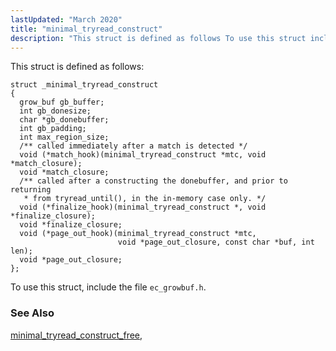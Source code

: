 ```yaml
---
lastUpdated: "March 2020"
title: "minimal_tryread_construct"
description: "This struct is defined as follows To use this struct include the file ec growbuf h minimal tryread construct free..."
---
```


This struct is defined as follows:

```
struct _minimal_tryread_construct
{
  grow_buf gb_buffer;
  int gb_donesize;
  char *gb_donebuffer;
  int gb_padding;
  int max_region_size;
  /** called immediately after a match is detected */
  void (*match_hook)(minimal_tryread_construct *mtc, void *match_closure);
  void *match_closure;
  /** called after a constructing the donebuffer, and prior to returning
   * from tryread_until(), in the in-memory case only. */
  void (*finalize_hook)(minimal_tryread_construct *, void *finalize_closure);
  void *finalize_closure;
  void (*page_out_hook)(minimal_tryread_construct *mtc, 
                        void *page_out_closure, const char *buf, int len);
  void *page_out_closure;
};
```

To use this struct, include the file `ec_growbuf.h`.

### <a name="idp46371168"></a> See Also

[minimal_tryread_construct_free](/momentum/3/3-api/apis-minimal-tryread-construct-free),